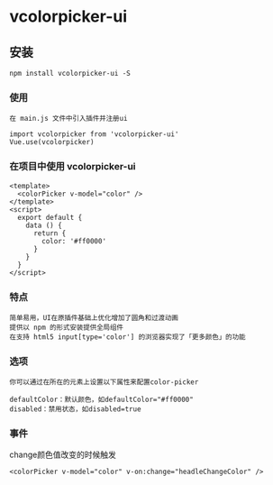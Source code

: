 # vcolorpicker-ui

## 安装
```
npm install vcolorpicker-ui -S
```

### 使用
```
在 main.js 文件中引入插件并注册ui

import vcolorpicker from 'vcolorpicker-ui'
Vue.use(vcolorpicker)

```

### 在项目中使用 vcolorpicker-ui
```
<template>
  <colorPicker v-model="color" />
</template>
<script>
  export default {
    data () {
      return {
        color: '#ff0000'
      }
    }
  }
</script>

```

### 特点
```
简单易用，UI在原插件基础上优化增加了圆角和过渡动画
提供以 npm 的形式安装提供全局组件
在支持 html5 input[type='color'] 的浏览器实现了「更多颜色」的功能

```

### 选项
```
你可以通过在所在的元素上设置以下属性来配置color-picker

defaultColor：默认颜色，如defaultColor="#ff0000"
disabled：禁用状态，如disabled=true

```

### 事件
change颜色值改变的时候触发

```
<colorPicker v-model="color" v-on:change="headleChangeColor" />

```
